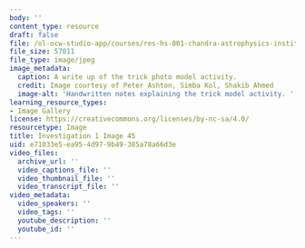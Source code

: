 ```yaml
---
body: ''
content_type: resource
draft: false
file: /ol-ocw-studio-app/courses/res-hs-001-chandra-astrophysics-institute/mithfh_chandra_inv1_tk_wrt.jpg
file_size: 57011
file_type: image/jpeg
image_metadata:
  caption: A write up of the trick photo model activity.
  credit: Image courtesy of Peter Ashton, Simba Kol, Shakib Ahmed
  image-alt: 'Handwritten notes explaining the trick model activity. '
learning_resource_types:
- Image Gallery
license: https://creativecommons.org/licenses/by-nc-sa/4.0/
resourcetype: Image
title: Investigation 1 Image 45
uid: e71033e5-ea95-4d97-9b49-385a78a66d3e
video_files:
  archive_url: ''
  video_captions_file: ''
  video_thumbnail_file: ''
  video_transcript_file: ''
video_metadata:
  video_speakers: ''
  video_tags: ''
  youtube_description: ''
  youtube_id: ''
---
```

